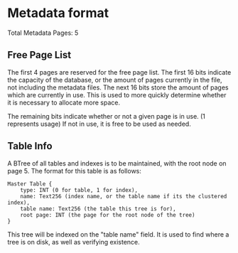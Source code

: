# Metadata format

Total Metadata Pages: 5

## Free Page List

The first 4 pages are reserved for the free page list. 
The first 16 bits indicate the capacity of the database, or the amount of pages currently in the file, not including the metadata files.
The next 16 bits store the amount of pages which are currently in use.
This is used to more quickly determine whether it is necessary to allocate more space.

The remaining bits indicate whether or not a given page is in use. (1 represents usage)
If not in use, it is free to be used as needed.

## Table Info

A BTree of all tables and indexes is to be maintained, with the root node on page 5.
The format for this table is as follows:
```
Master Table {
    type: INT (0 for table, 1 for index),
    name: Text256 (index name, or the table name if its the clustered index),
    table name: Text256 (the table this tree is for),
    root page: INT (the page for the root node of the tree)
}
```
This tree will be indexed on the "table name" field.
It is used to find where a tree is on disk, as well as verifying existence.
